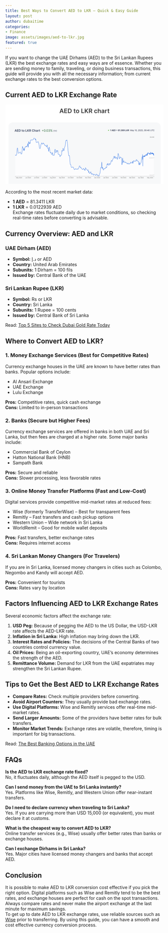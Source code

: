 ```yaml
---
title: Best Ways to Convert AED to LKR – Quick & Easy Guide
layout: post
author: dubaitime
categories: 
- Finance
image: assets/images/aed-to-lkr.jpg
featured: true
--- 
```


If you want to change the UAE Dirhams (AED) to the Sri Lankan Rupees (LKR) the best exchange rates and easy ways are of essence. Whether you are sending money to family, traveling, or doing business transactions, this guide will provide you with all the necessary information; from current exchange rates to the best conversion options.  

## Current AED to LKR Exchange Rate 

![aed-to-lkr-chart](/assets/images/aed-to-lkr-chart.jpg)

According to the most recent market data:  
- **1 AED** = 81.3411 LKR  
- **1 LKR** = 0.0122939 AED  
Exchange rates fluctuate daily due to market conditions, so checking real-time rates before converting is advisable.  

## Currency Overview: AED and LKR  
### UAE Dirham (AED)  
- **Symbol:** د.إ or AED  
- **Country:** United Arab Emirates  
- **Subunits:** 1 Dirham = 100 fils  
- **Issued by:** Central Bank of the UAE  

### Sri Lankan Rupee (LKR)  
- **Symbol:** Rs or LKR  
- **Country:** Sri Lanka  
- **Subunits:** 1 Rupee = 100 cents  
- **Issued by:** Central Bank of Sri Lanka  

Read: [Top 5 Sites to Check Dubai Gold Rate Today](https://dubaitime.github.io/top-5-sites-to-check-dubai-gold-rate-today/)

## Where to Convert AED to LKR?  
### 1. Money Exchange Services (Best for Competitive Rates)  
Currency exchange houses in the UAE are known to have better rates than banks. Popular options include:  
- Al Ansari Exchange  
- UAE Exchange  
- Lulu Exchange

**Pros:** Competitive rates, quick cash exchange  
**Cons:** Limited to in-person transactions  

### 2. Banks (Secure but Higher Fees)  
Currency exchange services are offered in banks in both UAE and Sri Lanka, but then fees are charged at a higher rate. Some major banks include:  
- Commercial Bank of Ceylon  
- Hatton National Bank (HNB)  
- Sampath Bank

**Pros:** Secure and reliable  
**Cons:** Slower processing, less favorable rates  

### 3. Online Money Transfer Platforms (Fast and Low-Cost)  
Digital services provide competitive mid-market rates at reduced fees:  
- Wise (formerly TransferWise) – Best for transparent fees  
- Remitly – Fast transfers and cash pickup options  
- Western Union – Wide network in Sri Lanka  
- WorldRemit – Good for mobile wallet deposits

**Pros:** Fast transfers, better exchange rates  
**Cons:** Requires internet access  

### 4. Sri Lankan Money Changers (For Travelers)  
If you are in Sri Lanka, licensed money changers in cities such as Colombo, Negombo and Kandy will accept AED.  

**Pros:** Convenient for tourists  
**Cons:** Rates vary by location  

## Factors Influencing AED to LKR Exchange Rates  
Several economic factors affect the exchange rate:  
1. **USD Peg:** Because of pegging the AED to the US Dollar, the USD-LKR rate affects the AED-LKR rate.  
2. **Inflation in Sri Lanka:** High inflation may bring down the LKR.  
3. **Interest Rates and Policies:** The decisions of the Central Banks of two countries control currency value.  
4. **Oil Prices:** Being an oil-exporting country, UAE’s economy determines the strength of the AED.  
5. **Remittance Volume:** Demand for LKR from the UAE expatriates may strengthen the Sri Lankan Rupee.  

## Tips to Get the Best AED to LKR Exchange Rates  
- **Compare Rates:** Check multiple providers before converting.  
- **Avoid Airport Counters:** They usually provide bad exchange rates.  
- **Use Digital Platforms:** Wise and Remitly services offer real-time mid-market rates.  
- **Send Larger Amounts:** Some of the providers have better rates for bulk transfers.  
- **Monitor Market Trends:** Exchange rates are volatile, therefore, timing is important for big transactions.

Read: [The Best Banking Options in the UAE](https://dubaitime.github.io/the-best-banking-options-in-the-uae/)

## FAQs  
**Is the AED to LKR exchange rate fixed?**  
No, it fluctuates daily, although the AED itself is pegged to the USD.  

**Can I send money from the UAE to Sri Lanka instantly?**  
Yes. Platforms like Wise, Remitly, and Western Union offer near-instant transfers.  

**Do I need to declare currency when traveling to Sri Lanka?**  
Yes. If you are carrying more than USD 15,000 (or equivalent), you must declare it at customs.  

**What is the cheapest way to convert AED to LKR?**  
Online transfer services (e.g., Wise) usually offer better rates than banks or exchange houses.  

**Can I exchange Dirhams in Sri Lanka?**  
Yes. Major cities have licensed money changers and banks that accept AED.  

## Conclusion  
It is possible to make AED to LKR conversion cost effective if you pick the right option. Digital platforms such as Wise and Remitly tend to be the best rates, and exchange houses are perfect for cash on the spot transactions. Always compare rates and never make the airport exchange at the last minute for maximum savings.  
To get up to date AED to LKR exchange rates, use reliable sources such as [Wise](https://wise.com/) prior to transferring. By using this guide, you can have a smooth and cost effective currency conversion process.

